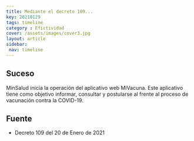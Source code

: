 ```yaml
---
title: Mediante el decreto 109...
key: 20210129
tags: timeline
category : Efictividad
cover: /assets/images/cover3.jpg
layout: article
sidebar:
 nav: timeline
---
```


## Suceso

MinSalud inicia la operación del aplicativo web MiVacuna. Este aplicativo tiene como objetivo informar, consultar y postularse al frente al proceso de vacunación contra la COVID-19.

## Fuente
- Decreto 109 del 20 de Enero de 2021